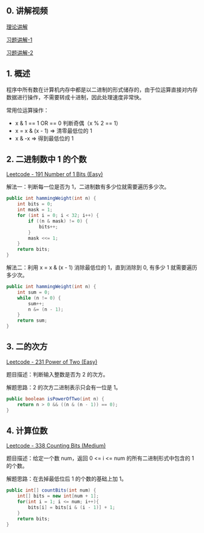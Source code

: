## 0. 讲解视频

[理论讲解](https://www.bilibili.com/video/av46292575/?p=40)

[习题讲解-1](https://www.bilibili.com/video/av46292575/?p=38)

[习题讲解-2](https://www.bilibili.com/video/av46292575/?p=39)

## 1. 概述

程序中所有数在计算机内存中都是以二进制的形式储存的，由于位运算直接对内存数据进行操作，不需要转成十进制，因此处理速度非常快。

常用位运算操作：

- x & 1 == 1 OR == 0 判断奇偶（x % 2 == 1）
- x = x & (x - 1) => 清零最低位的 1
- x & -x => 得到最低位的 1

## 2. 二进制数中 1 的个数

[Leetcode - 191 Number of 1 Bits (Easy)](https://leetcode.com/problems/number-of-1-bits/)

解法一：判断每一位是否为 1，二进制数有多少位就需要遍历多少次。

```java
public int hammingWeight(int n) {
    int bits = 0;
    int mask = 1;
    for (int i = 0; i < 32; i++) {
        if ((n & mask) != 0) {
            bits++;
        }
        mask <<= 1;
    }
    return bits;
}
```

解法二：利用 x = x & (x - 1) 消除最低位的 1，直到消除到 0, 有多少 1 就需要遍历多少次。

```java
public int hammingWeight(int n) {
    int sum = 0;
    while (n != 0) {
        sum++;
        n &= (n - 1);
    }
    return sum;
}
```

## 3. 二的次方

[Leetcode - 231 Power of Two (Easy)](https://leetcode.com/problems/power-of-two/)

题目描述：判断输入整数是否为 2 的次方。

解题思路：2 的次方二进制表示只会有一位是 1。

```java
public boolean isPowerOfTwo(int n) {
    return n > 0 && ((n & (n - 1)) == 0);
}
```

## 4. 计算位数

[Leetcode - 338 Counting Bits (Medium)](https://leetcode.com/problems/counting-bits/)

题目描述：给定一个数 num，返回 0 <= i <= num 的所有二进制形式中包含的 1 的个数。

解题思路：在去掉最低位后 1 的个数的基础上加 1。

```java
public int[] countBits(int num) {
    int[] bits = new int[num + 1];
    for(int i = 1; i <= num; i++){
        bits[i] = bits[i & (i - 1)] + 1; 
    }
    return bits;
}
```

